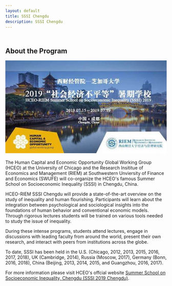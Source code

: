 ```yaml
---
layout: default
title: SSSI Chengdu
description: SSSI Chengdu
---
```


## <br/>About the Program

<img src="SSSI_2019_1.jpeg" align="left" style="max-width:100%; margin:0 50px 20px 0;">

The Human Capital and Economic Opportunity Global Working Group (HCEO) at the University of Chicago and the Research Insititue of Economics and Management (RIEM) at Southwestern Unviersity of Finance and Economics (SWUFE) will co-organize the HCEO's famous Summer School on Socioeconomic Inequality (SSSI) in Chengdu, China.

HCEO-RIEM SSSI Chengdu will provide a state-of-the-art overview on the study of inequality and human flourishing. Participants will learn about the integration between psychological and sociological insights into the foundations of human behavior and conventional economic models. Through rigorous lectures students will be trained on various tools needed to study the issue of inequality.

During these intense programs, students attend lectures, engage in discussions with leading faculty from around the world, present their own research, and interact with peers from institutions across the globe. 

To date, SSSI has been held in the U.S. (Chicago, 2012, 2013, 2015, 2016, 2017, 2018), UK (Cambridge, 2014), Russia (Moscow, 2017), Germany (Bonn, 2016, 2018), China (Beijing, 2013, 2014, 2015, and Guangzhou, 2016, 2017). 

For more information please visit HCEO's offcial website <a href="https://hceconomics.uchicago.edu/events/summer-school-socioeconomic-inequality-chengdu-sssi-2019-chengdu" target="_blank"> Summer School on Socioeconomic Inequality, Chengdu (SSSI 2019 Chengdu)</a>.

<!---
## <br/>Tentative Schedule
| Day 1: 07/15, Monday |              |                    |        | 
| --- | --- | --- | --- | 
| 09:00 AM -- 10:30 AM | Lecture 1:       | Steven Durlauf     | University of Chicago | 
| 10:30 AM -- 11:00 AM | Break            |                    |                       | 
| 11:00 AM -- 12:30 PM | Lecture 2:       | Steven Durlauf     | University of Chicago | 
| 12:30 PM -- 01:30 PM | Lunch            |                    |                       | 
| 01:30 PM -- 03:00 PM | Lecture 3:       | Lawrence Blume     | Cornell University / IHS Vienna | 
| 03:00 PM -- 03:30 PM | Break            |                    |                                 | 
| 03:30 PM -- 05:00 PM | Lecture 4:       | Lawrence Blume     | Cornell University / IHS Vienna | 
| 05:30 PM -- 07:30 PM | Welcome Dinner for All Participants |     |   | 
| **Day 2: 07/16, Tuesday** |              |                   |    | 
| 09:00 AM -- 10:30 AM | Lecture 5:       | Fali Huang     | Singapore Management University | 
| 10:30 AM -- 11:00 AM | Break            |                |   | 
| 11:00 AM -- 12:30 PM | Lecture 6:       | Fali Huang     | Singapore Management University  | 
| 12:30 PM -- 01:30 PM | Lunch            |             |   | 
| 01:30 PM -- 03:00 PM | Lecture 7:       | Chao Fu     | University of Wisconsin-Madison  | 
| 03:00 PM -- 03:30 PM | Break            |             |   | 
| 03:30 PM -- 04:15 PM | Poster Session 1  |       |   | 
| 04:15 PM -- 05:00 PM | Poster Session 2  |       |   | 
| 05:00 PM -- 06:30 PM | Office Hours  |       |   | 
| **Day 3: 07/17, Wednesday** |              |                   |      | 
| 09:00 AM -- 10:30 AM | Lecture 8:       | Chao Fu     | University of Wisconsin-Madison  | 
| 10:30 AM -- 11:00 AM | Break            |             |   | 
| 11:00 AM -- 12:30 PM | Lecture 9:       | Yi Lu     | Tsinghua University  | 
| 12:30 PM -- 01:30 PM | Lunch            |             |   | 
| 01:30 PM -- 03:00 PM | Lecture 10:      | Yi Lu     | Tsinghua University  | 
| 03:00 PM -- 03:30 PM | Break            |             |   | 
| 03:30 PM -- 06:39 PM | Group Outing  |       |   | 
| **Day 4: 07/18, Thursday** |              |                    |  | 
| 09:00 AM -- 10:30 AM | Lecture 11:       | Flavio Cunha     | Rice University  | 
| 10:30 AM -- 11:00 AM | Break            |                    |  | 
| 11:00 AM -- 12:30 PM | Lecture 12:       | Flavio Cunha     | Rice University | 
| 12:30 PM -- 01:30 PM | Lunch            |                    |
| 01:30 PM -- 03:00 PM | Lecture 13:       | Mark Rosenzweig     | Yale University | 
| 03:00 PM -- 03:30 PM | Break            |                    | | 
| 03:30 PM -- 05:00 PM | Lecture 14:       | Mark Rosenzweig     | Yale University | 
| 05:15 PM -- 06:00 PM | Office Hours |     |  | 
| **Day 5: 07/19, Friday** |              |                    |  | 
| 09:00 AM -- 10:30 AM | Lecture 15:       | Junsen Zhang    | Chinese University of Hong Kong | 
| 10:30 AM -- 11:00 AM | Break            |                    |  | 
| 11:00 AM -- 12:30 PM | Lecture 16:       | Junsen Zhang    | Chinese University of Hong Kong  | 
| 12:30 PM -- 01:30 PM | Lunch            |                    |  | 
| 01:30 PM -- 03:00 PM | Office Hours |     |    | 
-->
<br/><br/>

